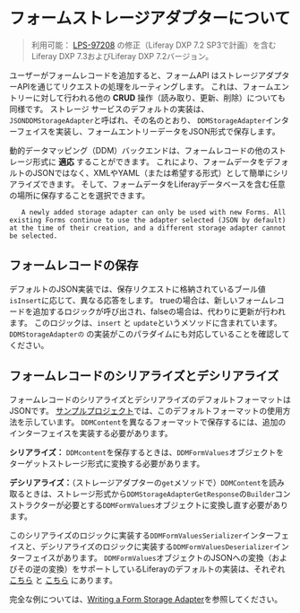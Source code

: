 # フォームストレージアダプターについて

> 利用可能： [LPS-97208](https://issues.liferay.com/browse/LPS-97208) の修正（Liferay DXP 7.2 SP3で計画）を含むLiferay DXP 7.3およびLiferay DXP 7.2バージョン。

ユーザーがフォームレコードを追加すると、フォームAPI はストレージアダプターAPIを通じてリクエストの処理をルーティングします。 これは、フォームエントリーに対して行われる他の **CRUD** 操作（読み取り、更新、削除）についても同様です。 ストレージ サービスのデフォルトの実装は、`JSONDDMStorageAdapter`と呼ばれ、その名のとおり、 `DDMStorageAdapter`インターフェイスを実装し、フォームエントリーデータをJSON形式で保存します。

動的データマッピング（DDM）バックエンドは、フォームレコードの他のストレージ形式に **適応** することができます。 これにより、フォームデータをデフォルトのJSONではなく、XMLやYAML（または希望する形式）として簡単にシリアライズできます。 そして、フォームデータをLiferayデータベースを含む任意の場所に保存することを選択できます。

```{important}
   A newly added storage adapter can only be used with new Forms. All existing Forms continue to use the adapter selected (JSON by default) at the time of their creation, and a different storage adapter cannot be selected.
```

<a name="フォームレコードの保存" />

## フォームレコードの保存

デフォルトのJSON実装では、保存リクエストに格納されているブール値`isInsert`に応じて、異なる応答をします。 trueの場合は、新しいフォームレコードを追加するロジックが呼び出され、falseの場合は、代わりに更新が行われます。 このロジックは、`insert` と `update`というメソッドに含まれています。 `DDMStorageAdapterの` の実装がこのパラダイムにも対応していることを確認してください。

<a name="フォームレコードのシリアライズとデシリアライズ" />

## フォームレコードのシリアライズとデシリアライズ

フォームレコードのシリアライズとデシリアライズのデフォルトフォーマットはJSONです。 [サンプルプロジェクト](./writing-a-form-storage-adapter.md)では、このデフォルトフォーマットの使用方法を示しています。 `DDMContent`を異なるフォーマットで保存するには、追加のインターフェイスを実装する必要があります。

**シリアライズ：** `DDMcontent`を保存するときは、`DDMFormValues`オブジェクトをターゲットストレージ形式に変換する必要があります。

**デシリアライズ：**（ストレージアダプターの`get`メソッドで）`DDMContent`を読み取るときは、ストレージ形式から`DDMStorageAdapterGetResponse`の`Builder`コンストラクターが必要とする`DDMFormValues`オブジェクトに変換し直す必要があります。

このシリアライズのロジックに実装する`DDMFormValuesSerializer`インターフェイスと、デシリアライズのロジックに実装する`DDMFormValuesDeserializer`インターフェイスがあります。 `DDMFormValues`オブジェクトのJSONへの変換（およびその逆の変換）をサポートしているLiferayのデフォルトの実装は、それぞれ [こちら](https://github.com/liferay/liferay-portal/blob/[$LIFERAY_LEARN_PORTAL_GIT_TAG$]/modules/apps/dynamic-data-mapping/dynamic-data-mapping-service/src/main/java/com/liferay/dynamic/data/mapping/internal/io/DDMFormValuesJSONSerializer.java) と [こちら](https://github.com/liferay/liferay-portal/blob/[$LIFERAY_LEARN_PORTAL_GIT_TAG$]/modules/apps/dynamic-data-mapping/dynamic-data-mapping-service/src/main/java/com/liferay/dynamic/data/mapping/internal/io/DDMFormValuesJSONDeserializer.java) にあります。

完全な例については、[Writing a Form Storage Adapter](./writing-a-form-storage-adapter.md)を参照してください。
